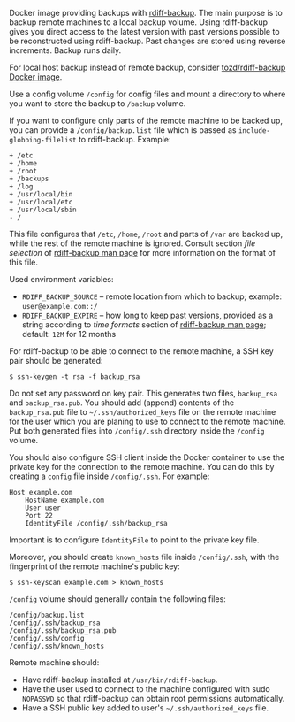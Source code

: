 Docker image providing backups with [rdiff-backup](http://www.nongnu.org/rdiff-backup/).
The main purpose is to backup remote machines to a local backup volume. Using rdiff-backup
gives you direct access to the latest version with past versions possible to be
reconstructed using rdiff-backup. Past changes are stored using reverse increments.
Backup runs daily.

For local host backup instead of remote backup, consider
[tozd/rdiff-backup Docker image](https://github.com/tozd/docker-rdiff-backup).

Use a config volume `/config` for config files and mount a directory to where
you want to store the backup to `/backup` volume.

If you want to configure only parts of the remote machine to be backed up, you can provide
a `/config/backup.list` file which is passed as `include-globbing-filelist` to rdiff-backup.
Example:

```
+ /etc
+ /home
+ /root
+ /backups
+ /log
+ /usr/local/bin
+ /usr/local/etc
+ /usr/local/sbin
- /
```

This file configures that `/etc`, `/home`, `/root` and parts of `/var` are backed up, while the
rest of the remote machine is ignored. Consult section *file selection* of
[rdiff-backup man page](http://www.nongnu.org/rdiff-backup/rdiff-backup.1.html)
for more information on the format of this file.

Used environment variables:
 * `RDIFF_BACKUP_SOURCE` – remote location from which to backup;
   example: `user@example.com::/`
 * `RDIFF_BACKUP_EXPIRE` – how long to keep past versions, provided as a string according to
   *time formats* section of [rdiff-backup man page](http://www.nongnu.org/rdiff-backup/rdiff-backup.1.html);
   default: `12M` for 12 months

For rdiff-backup to be able to connect to the remote machine, a SSH key pair should be generated:

```
$ ssh-keygen -t rsa -f backup_rsa
```

Do not set any password on key pair. This generates two files, `backup_rsa` and `backup_rsa.pub`.
You should add (append) contents of the `backup_rsa.pub` file to `~/.ssh/authorized_keys` file on the
remote machine for the user which you are planing to use to connect to the remote machine.
Put both generated files into `/config/.ssh` directory inside the `/config` volume.

You should also configure SSH client inside the Docker container to use the private
key for the connection to the remote machine. You can do this by creating a `config`
file inside `/config/.ssh`. For example:  

```
Host example.com
    HostName example.com
    User user
    Port 22
    IdentityFile /config/.ssh/backup_rsa
```

Important is to configure `IdentityFile` to point to the private key file.

Moreover, you should create `known_hosts` file inside `/config/.ssh`, with
the fingerprint of the remote machine's public key:

```
$ ssh-keyscan example.com > known_hosts
```

`/config` volume should generally contain the following files:

```
/config/backup.list
/config/.ssh/backup_rsa
/config/.ssh/backup_rsa.pub
/config/.ssh/config
/config/.ssh/known_hosts
```

Remote machine should:
 * Have rdiff-backup installed at `/usr/bin/rdiff-backup`.
 * Have the user used to connect to the machine configured with sudo `NOPASSWD`
   so that rdiff-backup can obtain root permissions automatically.
 * Have a SSH public key added to user's `~/.ssh/authorized_keys` file.

